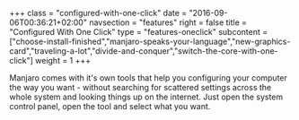 +++
class = "configured-with-one-click"
date = "2016-09-06T00:36:21+02:00"
navsection = "features"
right = false
title = "Configured With One Click"
type = "features-oneclick"
subcontent = ["choose-install-finished","manjaro-speaks-your-language","new-graphics-card","traveling-a-lot","divide-and-conquer","switch-the-core-with-one-click"]
weight = 1
+++

Manjaro comes with it's own tools that help you configuring your computer the way you want - without searching for scattered settings across the whole system and looking things up on the internet. Just open the system control panel, open the tool and select what you want.
